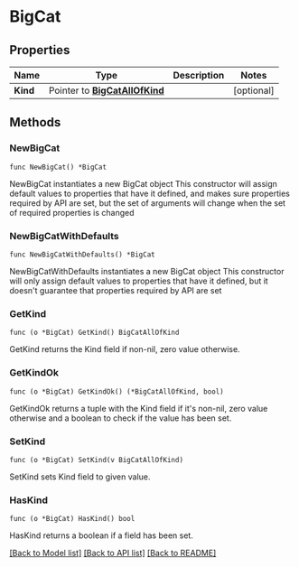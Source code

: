 # BigCat

## Properties

Name | Type | Description | Notes
------------ | ------------- | ------------- | -------------
**Kind** | Pointer to [**BigCatAllOfKind**](BigCatAllOfKind.md) |  | [optional] 

## Methods

### NewBigCat

`func NewBigCat() *BigCat`

NewBigCat instantiates a new BigCat object
This constructor will assign default values to properties that have it defined,
and makes sure properties required by API are set, but the set of arguments
will change when the set of required properties is changed

### NewBigCatWithDefaults

`func NewBigCatWithDefaults() *BigCat`

NewBigCatWithDefaults instantiates a new BigCat object
This constructor will only assign default values to properties that have it defined,
but it doesn't guarantee that properties required by API are set

### GetKind

`func (o *BigCat) GetKind() BigCatAllOfKind`

GetKind returns the Kind field if non-nil, zero value otherwise.

### GetKindOk

`func (o *BigCat) GetKindOk() (*BigCatAllOfKind, bool)`

GetKindOk returns a tuple with the Kind field if it's non-nil, zero value otherwise
and a boolean to check if the value has been set.

### SetKind

`func (o *BigCat) SetKind(v BigCatAllOfKind)`

SetKind sets Kind field to given value.

### HasKind

`func (o *BigCat) HasKind() bool`

HasKind returns a boolean if a field has been set.


[[Back to Model list]](../README.md#documentation-for-models) [[Back to API list]](../README.md#documentation-for-api-endpoints) [[Back to README]](../README.md)


